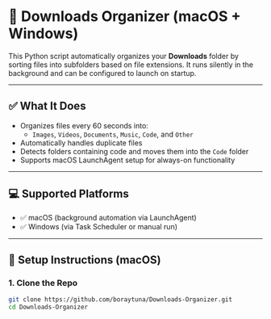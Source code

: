 # 📁 Downloads Organizer (macOS + Windows)

This Python script automatically organizes your **Downloads** folder by sorting files into subfolders based on file extensions. It runs silently in the background and can be configured to launch on startup.

---

## ✅ What It Does

- Organizes files every 60 seconds into:
  - `Images`, `Videos`, `Documents`, `Music`, `Code`, and `Other`
- Automatically handles duplicate files
- Detects folders containing code and moves them into the `Code` folder
- Supports macOS LaunchAgent setup for always-on functionality

---

## 💻 Supported Platforms

- ✅ macOS (background automation via LaunchAgent)
- ✅ Windows (via Task Scheduler or manual run)

---

## 🔧 Setup Instructions (macOS)

### 1. Clone the Repo

```bash
git clone https://github.com/boraytuna/Downloads-Organizer.git
cd Downloads-Organizer
